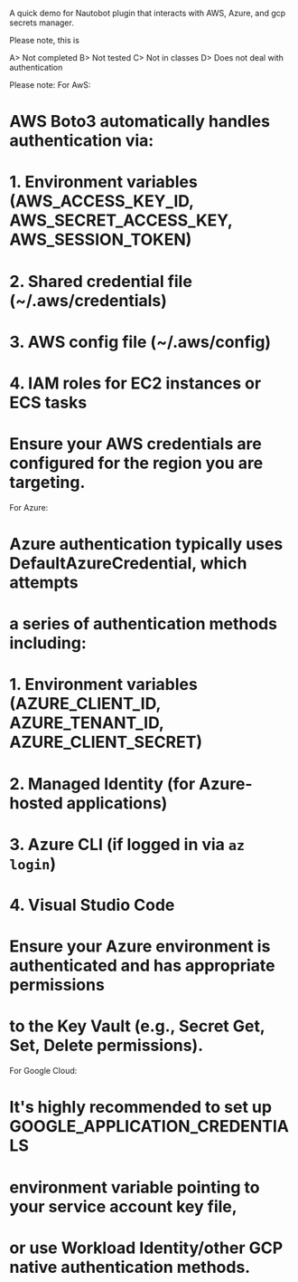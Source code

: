 A quick demo for Nautobot plugin that interacts with AWS, Azure, and gcp secrets manager.

Please note, this is

A> Not completed
B> Not tested
C> Not in classes
D> Does not deal with authentication

Please note:
For AwS:
# AWS Boto3 automatically handles authentication via:
# 1. Environment variables (AWS_ACCESS_KEY_ID, AWS_SECRET_ACCESS_KEY, AWS_SESSION_TOKEN)
# 2. Shared credential file (~/.aws/credentials)
# 3. AWS config file (~/.aws/config)
# 4. IAM roles for EC2 instances or ECS tasks
# Ensure your AWS credentials are configured for the region you are targeting.


For Azure:
# Azure authentication typically uses DefaultAzureCredential, which attempts
# a series of authentication methods including:
# 1. Environment variables (AZURE_CLIENT_ID, AZURE_TENANT_ID, AZURE_CLIENT_SECRET)
# 2. Managed Identity (for Azure-hosted applications)
# 3. Azure CLI (if logged in via `az login`)
# 4. Visual Studio Code
# Ensure your Azure environment is authenticated and has appropriate permissions
# to the Key Vault (e.g., Secret Get, Set, Delete permissions).


For Google Cloud:
# It's highly recommended to set up GOOGLE_APPLICATION_CREDENTIALS
# environment variable pointing to your service account key file,
# or use Workload Identity/other GCP native authentication methods.


